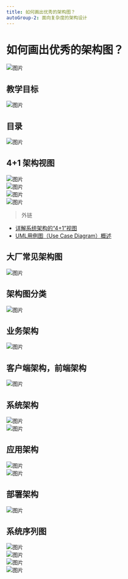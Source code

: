 ```yaml
---
title: 如何画出优秀的架构图？
autoGroup-2: 面向复杂度的架构设计
---
```

# 如何画出优秀的架构图？


<div class="crop">
  <img src="/complexity_oriented_3_draw_good_architecture_diagrams.assets/1.png" alt="图片" />
</div>


## 教学目标


<div class="crop">
  <img src="/complexity_oriented_3_draw_good_architecture_diagrams.assets/2.png" alt="图片" />
</div>


## 目录


<div class="crop">
  <img src="/complexity_oriented_3_draw_good_architecture_diagrams.assets/3.png" alt="图片" />
</div>


## 4+1 架构视图


<div class="crop">
  <img src="/complexity_oriented_3_draw_good_architecture_diagrams.assets/4.png" alt="图片" />
</div>



<div class="crop">
  <img src="/complexity_oriented_3_draw_good_architecture_diagrams.assets/5.png" alt="图片" />
</div>



<div class="crop">
  <img src="/complexity_oriented_3_draw_good_architecture_diagrams.assets/6.png" alt="图片" />
</div>



<div class="crop">
  <img src="/complexity_oriented_3_draw_good_architecture_diagrams.assets/7.png" alt="图片" />
</div>


> 外链

- [详解系统架构的“4+1”视图](https://www.zhihu.com/tardis/zm/art/352590602?source_id=1005)
- [UML用例图（Use Case Diagram）概述 ](https://zhuanlan.zhihu.com/p/135348779)

## 大厂常见架构图


<div class="crop">
  <img src="/complexity_oriented_3_draw_good_architecture_diagrams.assets/8.png" alt="图片" />
</div>


## 架构图分类


<div class="crop">
  <img src="/complexity_oriented_3_draw_good_architecture_diagrams.assets/9.png" alt="图片" />
</div>


## 业务架构


<div class="crop">
  <img src="/complexity_oriented_3_draw_good_architecture_diagrams.assets/10.png" alt="图片" />
</div>


## 客户端架构，前端架构


<div class="crop">
  <img src="/complexity_oriented_3_draw_good_architecture_diagrams.assets/11.png" alt="图片" />
</div>


## 系统架构


<div class="crop">
  <img src="/complexity_oriented_3_draw_good_architecture_diagrams.assets/12.png" alt="图片" />
</div>



<div class="crop">
  <img src="/complexity_oriented_3_draw_good_architecture_diagrams.assets/13.png" alt="图片" />
</div>


## 应用架构


<div class="crop">
  <img src="/complexity_oriented_3_draw_good_architecture_diagrams.assets/14.png" alt="图片" />
</div>



<div class="crop">
  <img src="/complexity_oriented_3_draw_good_architecture_diagrams.assets/15.png" alt="图片" />
</div>


## 部署架构


<div class="crop">
  <img src="/complexity_oriented_3_draw_good_architecture_diagrams.assets/16.png" alt="图片" />
</div>


## 系统序列图


<div class="crop">
  <img src="/complexity_oriented_3_draw_good_architecture_diagrams.assets/17.png" alt="图片" />
</div>



<div class="crop">
  <img src="/complexity_oriented_3_draw_good_architecture_diagrams.assets/18.png" alt="图片" />
</div>



<div class="crop">
  <img src="/complexity_oriented_3_draw_good_architecture_diagrams.assets/19.png" alt="图片" />
</div>



<div class="crop">
  <img src="/complexity_oriented_3_draw_good_architecture_diagrams.assets/20.png" alt="图片" />
</div>




